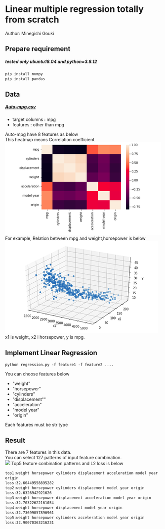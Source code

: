 # Linear multiple regression totally from scratch
Author: Minegishi Gouki
## Prepare requirement  
##### tested only ubuntu18.04 and python=3.8.12
```
pip install numpy
pip install pandas
```
## Data  
##### [Auto-mpg.csv](https://archive.ics.uci.edu/ml/datasets/Auto+MPG)
- target columns : mpg
- features : other than mpg   

Auto-mpg have 8 features as below  
This heatmap means Correlation coefficient
![EDA](EDA.png)  
For example, Relation between mpg and weight,horsepower is below  
![](weight_power.png)
x1 is weight, x2 i horsepower, y is mpg.  

## Implement Linear Regression  
```
python regression.py -f feature1 -f feature2 ....
```
You can choose features below
- "weight"
- "horsepower"
- "cylinders"
- "displacement""
- "acceleration"
- "model year"
- "origin"

Each features must be str type

## Result
There are 7 features in this data.  
You can select 127 patterns of input feature combination.  
![](result.png)
Top5 feature conbination patterns and L2 loss is below  
```
top1:weight horsepower cylinders displacement acceleration model year origin
loss:32.60449558895282
top2:weight horsepower cylinders displacement model year origin
loss:32.6326942921626
top3:weight horsepower displacement acceleration model year origin
loss:32.70322622161054
top4:weight horsepower displacement model year origin
loss:32.73699057896961
top5:weight horsepower cylinders acceleration model year origin
loss:32.90070363216231
```

